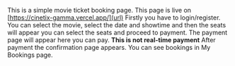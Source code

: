 This is a simple movie ticket booking page.
This page is live on [https://cinetix-gamma.vercel.app/](url)
Firstly you have to login/register.
You can select the movie, select the date and showtime and then the seats will appear you can select the seats and proceed to payment.
The payment page will appear here you can pay.  **This is not real-time payment**
After payment the confirmation page appears.
You can see bookings in My Bookings page.
